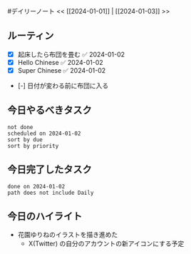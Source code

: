#デイリーノート
<< [[2024-01-01]] | [[2024-01-03]] >>
## ルーティン
- [x] 起床したら布団を畳む ✅ 2024-01-02
- [x] Hello Chinese ✅ 2024-01-02
- [x] Super Chinese ✅ 2024-01-02
- [-] 日付が変わる前に布団に入る
## 今日やるべきタスク
```tasks
not done
scheduled on 2024-01-02
sort by due
sort by priority
```
## 今日完了したタスク
```tasks
done on 2024-01-02
path does not include Daily
```
## 今日のハイライト
- 花園ゆりねのイラストを描き進めた
	- X(Twitter) の自分のアカウントの新アイコンにする予定
